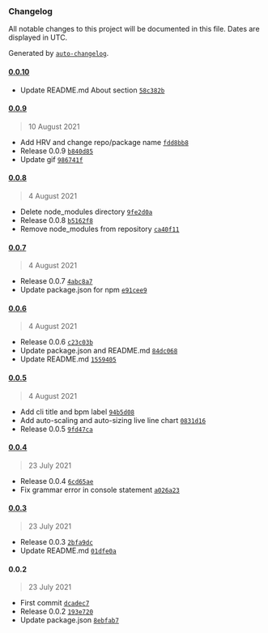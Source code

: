 ### Changelog

All notable changes to this project will be documented in this file. Dates are displayed in UTC.

Generated by [`auto-changelog`](https://github.com/CookPete/auto-changelog).

#### [0.0.10](https://github.com/shanejearley/hrmbar/compare/0.0.9...0.0.10)

- Update README.md About section [`58c382b`](https://github.com/shanejearley/hrmbar/commit/58c382b37825361a085bb079a2773a5fea9647a4)

#### [0.0.9](https://github.com/shanejearley/hrmbar/compare/0.0.8...0.0.9)

> 10 August 2021

- Add HRV and change repo/package name [`fdd8bb8`](https://github.com/shanejearley/hrmbar/commit/fdd8bb81ed7df65fcbf68ff09f549c8a1e631c56)
- Release 0.0.9 [`b840d85`](https://github.com/shanejearley/hrmbar/commit/b840d856a7e1e8e93eb3beb525cffe29bf59a0ad)
- Update gif [`986741f`](https://github.com/shanejearley/hrmbar/commit/986741fcb9a9a7aa3066c8c709a68db63e7a01e1)

#### [0.0.8](https://github.com/shanejearley/hrmbar/compare/0.0.7...0.0.8)

> 4 August 2021

- Delete node_modules directory [`9fe2d0a`](https://github.com/shanejearley/hrmbar/commit/9fe2d0ade82bfebcccbf2c7f55228f688117de96)
- Release 0.0.8 [`b5162f8`](https://github.com/shanejearley/hrmbar/commit/b5162f8734802a6406d1d98864d0b5629041a7aa)
- Remove node_modules from repository [`ca40f11`](https://github.com/shanejearley/hrmbar/commit/ca40f11af0b199460e2ab188bbeab1b665d39ff6)

#### [0.0.7](https://github.com/shanejearley/hrmbar/compare/0.0.6...0.0.7)

> 4 August 2021

- Release 0.0.7 [`4abc8a7`](https://github.com/shanejearley/hrmbar/commit/4abc8a7f9babbb06a53067bc1ee7684f1026a156)
- Update package.json for npm [`e91cee9`](https://github.com/shanejearley/hrmbar/commit/e91cee9dd96b7505160a9007c9e2252b97292c7c)

#### [0.0.6](https://github.com/shanejearley/hrmbar/compare/0.0.5...0.0.6)

> 4 August 2021

- Release 0.0.6 [`c23c03b`](https://github.com/shanejearley/hrmbar/commit/c23c03b2212ddbef9c79221ecf781f7431a93e8c)
- Update package.json and README.md [`84dc068`](https://github.com/shanejearley/hrmbar/commit/84dc068905b744502b547359260bb6c4020365a2)
- Update README.md [`1559405`](https://github.com/shanejearley/hrmbar/commit/1559405f3ea0537f9a35cfc6d541bb43e1e37b14)

#### [0.0.5](https://github.com/shanejearley/hrmbar/compare/0.0.4...0.0.5)

> 4 August 2021

- Add cli title and bpm label [`94b5d08`](https://github.com/shanejearley/hrmbar/commit/94b5d08f8e321e52576fc86d4a2b6d3628c1310f)
- Add auto-scaling and auto-sizing live line chart [`0831d16`](https://github.com/shanejearley/hrmbar/commit/0831d1655e68f846ff66c5b8351309fafa81daa5)
- Release 0.0.5 [`9fd47ca`](https://github.com/shanejearley/hrmbar/commit/9fd47ca018e7ae8fdd4479394ac5ce21be91f487)

#### [0.0.4](https://github.com/shanejearley/hrmbar/compare/0.0.3...0.0.4)

> 23 July 2021

- Release 0.0.4 [`6cd65ae`](https://github.com/shanejearley/hrmbar/commit/6cd65aed4bd4b3eb39e7ac6c06e431e88db43cbb)
- Fix grammar error in console statement [`a026a23`](https://github.com/shanejearley/hrmbar/commit/a026a2397570a6e0f43994d47307576352c92e81)

#### [0.0.3](https://github.com/shanejearley/hrmbar/compare/0.0.2...0.0.3)

> 23 July 2021

- Release 0.0.3 [`2bfa9dc`](https://github.com/shanejearley/hrmbar/commit/2bfa9dc53872fa3053dc24ad1076322cf0744e34)
- Update README.md [`01dfe0a`](https://github.com/shanejearley/hrmbar/commit/01dfe0ab79fb24e48ae44deb9201f4488b6dd905)

#### 0.0.2

> 23 July 2021

- First commit [`dcadec7`](https://github.com/shanejearley/hrmbar/commit/dcadec75c34b4485d9b820f1f268577f727819e3)
- Release 0.0.2 [`193e720`](https://github.com/shanejearley/hrmbar/commit/193e7200e26b7a72d5a45ca6bac3995df8071721)
- Update package.json [`8ebfab7`](https://github.com/shanejearley/hrmbar/commit/8ebfab7d3e8c0b076109d165857f311527cf69c8)
